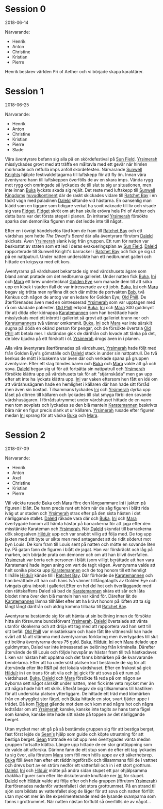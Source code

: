 <!-- TITLE: Sessions -->
# Session 0

2018-06-14

Närvarande:
* Henrik
* Anton
* Christine
* Kristian
* Pierre

Henrik beskrev världen Pri of Aether och vi började skapa karaktärer.

# Session 1
2018-06-25

Närvarande:
* Henrik
* Anton
* Christine
* Kristian
* Pierre
* Slade

Våra äventyrare befann sig alla på en skördefestival på [Sun Field](geografi#sunfield). [Yrsimerah](karaktarer#yrsimerah-suun) misslyckades grovt med att träffa en måltavla med ett gevär när himlen mörknade och retfulla imps anföll skördefesten. Närvarande [Sunwell Knights](organisationer#sunwell-knights) hjälpte festivaldeltagarna till luftskepp för att fly ön. Innan våra äventyrare hann till luftskeppen överfölls de av en skara imps. Vända rygg mot rygg och omringade så lyckades de till slut ta sig ur situationen, men inte innan [Buka](karaktarer#buka) lyckats skada sig rejält. Det reste med luftskepp till [Sunwell Kingdoms](geografi#sunwell-kingdom) [huvudkontinent](geografi#sunwell-terra) där de raskt skickades vidare till [Ratchet Bay](geografi#ratchet-bay) i en täckt vagn med paladinen [Daleld](karaktarer#daleld-lightshield) sittande vid hästarna. En oansenlig man klädd som en tiggare som tidigare verkat ha sovit vaknade till liv och visade sig vara [Fidget](karaktarer#fidget). [Fidget](karaktarer#fidget) skröt om att han skulle erövra hela Pri of Aether och detta bara var det första steget i planen. En irriterad [Yrsimerah](karaktarer#yrsimerah-suun) försökte sparka den demonlika figuren men det ledde inte till något.

Efter en i övrigt händelselös färd kom de fram till [Ratchet Bay](geografi#ratchet-bay) och ett värdshus som hette _The Dwarf's Beard_ där alla äventyrare förutom [Daleld](karaktarer#daleld-lightshield) skickats. Även [Yrsimerah](karaktarer#yrsimerah-suun) slank iväg från gruppen. Ett rum för natten var beskostat av staten som ett led i deras evakueringsplan av [Sun Field](geografi#sun-field). [Daleld](karaktarer#daleld-lightshield) rapporterade till Sunwell Knight's barracker i [Ratchet Bay](geografi#ratchet-bay) och fick ge sig ut på en nattpatrull. Under natten undersökte han ett nedbrunnet galleri och hittade en krigsyxa med ett kors.

Äventyrarna på värdshuset bekantade sig med värdshusets ägare som bland annat pratade om det nedbrunna galleriet. Under natten fick [Buka](karaktarer#buka), [Ini](karaktarer#ini) och [Mara](karaktarer#mara-windrivver) ett brev undertecknat [Golden Eye](organisationer#golden-eye) som manade dem till att söka upp en kloak i staden ifall de var intresserade av ett jobb. [Buka](karaktarer#buka), [Ini](karaktarer#ini) och [Mara](karaktarer#mara-windrivver) begav sig trötta men nyfikna dit och där mötte de portvakten [Bob](karaktarer#bob), två Kenkus och någon de antog var en ledare för Golden Eye; [Old Phill](karaktarer#old-phill). De återförenades även med en ointresserad [Yrsimerah](karaktarer#yrsimerah-suun) som var upptagen med rå om skadade patienter. [Old Phill](karaktarer#old-phill) erbjöd [Buka](karaktarer#buka), [Ini](karaktarer#ini) och [Mara](karaktarer#mara-windrivver) 300 guldmynt för att döda eller kidnappa [Karatemannen](karaktarer#karatemannen) som han berättade hade misslyckats med ett inbrott i galleriet så grovt att galleriet brann ner och [Karatemannen](karaktarer#karatemannen)s två vänner omkommit.
[Buka](karaktarer#buka), [Ini](karaktarer#ini) och [Mara](karaktarer#mara-windrivver) var inte särskilt sugna på döda en okänd person för pengar, och de försökte övertala [Old Phill](karaktarer#old-phill) att betala mer. I slutändan gick de därifrån och lovade att tänka på det, de blev bjudna på ett förskott i öl. [Yrsimerah](karaktarer#yrsimerah-suun) drogs även in i planen.

Alla våra äventyrare återförenades på värdshuset, [Yrsimerah](karaktarer#yrsimerah-suun) hade följt med från Golden Eye's gömställe och [Daleld](karaktarer#daleld-lightshield) stack in under sin nattpatrull. De två kenkus de mött i kloakerna var även där och verkade spana på gruppen äventyrare. Efter ett slag tömdes baren och [Buka](karaktarer#buka) och [Mara](karaktarer#mara-windrivver) valde att gå och sova. [Daleld](karaktarer#daleld-lightshield) begav sig ut för att fortsätta sin nattpatrull och [Yrsimerah](karaktarer#yrsimerah-suun) försökte klättra upp på värdshusets tak för att "stjärnskåda" men gav upp efter att inte ha lyckats klättra upp. [Ini](karaktarer#ini) var vaken eftersom hen fått en idé om att värdshusägaren hade en hemlighet i källaren där han hade sitt förråd men även sin bostad. Tillsammans lyckades [Ini](karaktarer#ini) och [Yrsimerah](karaktarer#yrsimerah-suun) dyrka upp låset på dörren till källaren och lyckades till slut smyga förbi den sovande värdshusägaren. I förrådsutrymmet under värdshuset hittade de en varm men tom sovplats och lyckades se den blå manteln [Karatemannen](karaktarer#karatemannen) beskrivts bära när en figur precis slank ut ur källaren. [Yrsimerah](karaktarer#yrsimerah-suun) rusade efter figuren medan [Ini](karaktarer#ini) sprang för att väcka [Buka](karaktarer#buka) och [Mara](karaktarer#mara-windrivver).

# Session 2

2018-07-09

Närvarande:
* Henrik
* Anton
* Axel
* Christine
* Kristian
* Pierre

Väl väckta rusade [Buka](karaktarer#buka) och [Mara](karaktarer#mara-windrivver) före den långsammare [Ini](karaktarer#ini) i jakten på figuren i blått. De hann precis runt ett hörn när de såg figuren i blått rida iväg ut ur staden och [Yrsimerah](karaktarer#yrsimerah-suun) strax efter på den sista hästen i det närliggande stallet. [Daleld](karaktarer#daleld-lightshield) råkade vara där och [Buka](karaktarer#buka), [Ini](karaktarer#ini) och [Mara](karaktarer#mara-windrivver) övertygade honom att hämta hästar på barrackerna för att jaga efter den misstänkte Karateman och [Yrsimerah](karaktarer#yrsimerah-suun). När [Daleld](karaktarer#daleld-lightshield) skyndat till barrackerna dök skogsalven [Hilduïr](karaktarer#hilduir-haethorn) upp och var snabbt villig att följa med. De tog upp jakten med sitt byte ur sikte men med antagandet att de ridit söderut mot byn Louis. De kom fram till Louis sent på natten och mötte en sovande liten by. På gatan fann de figuren i blått de jagat. Han var förskräckt och låg på marken, och började prata om demoner och om att han blivit överfallen. [Yrsimerah](karaktarer#yrsimerah-suun) var borta och personen i blått (som villigt berättade att han vara Karateman) hade ingen aning om vart de tagit vägen. Äventyrarna valde att helt sonika plocka upp [Karatemannen](karaktarer#karatemannen) och de tog honom till ett hemligt tillhålle [Hilduïr](karaktarer#hilduir-haethorn) kände till i [Ratchet Bay](geografi#ratchet-bay). Där förhörde de [Karatemannen](karaktarer#karatemannen) och han berättade att han och hans två vänner tillfångatagits av Golden Eye och tvingats göra inbrott i galleriet.Efter en hel del hot och överläggande med den rättskaffens Daled så bad de [Karatemannen](karaktarer#karatemannen) skära ett sår och låta blodet rinna över den blå manteln han var känd för. Därefter lät de [Karatemannen](karaktarer#karatemannen) lämna tillhållet efter att ha krävt honom på löften att ta sig långt långt därifrån och aldrig komma tillbaka till [Ratchet Bay](geografi#ratchet-bay).

Äventyrarna bestämde sig för att hämta ut sin belöning innan de försökte hitta sin försvunne bundsförvant [Yrsimerah](karaktarer#yrsimerah-suun). [Daleld](karaktarer#daleld-lightshield) övertalade att vänta utanför kloakerna och att dröja ett tag med att rapportera vad han sett till sitt befäl. [Old Phill](karaktarer#old-phill) var misstänksam och hade fått lite vittnesmål han hade svårt att få att stämma med äventyrarnas förklaring men övertygades till slut att belöna äventyrarna deras 75 guld. [Buka](karaktarer#buka), [Hilduïr](karaktarer#hilduir-haethorn), [Ini](karaktarer#ini) och [Mara](karaktarer#mara-windrivver) delade upp guldmynten, Daled var inte intresserad av belöning från kriminella. Därefter återvände de till Louis och följde hovspår av hästar fram till två hästkadaver. Liken var nästan helt uppätna och det fanns bitmärken på de kvarvarande bendelarna. Efter att ha undersökt platsen kort bestämde de sig för att återvända efter lite R&R på det lokala värdshuset.
Efter en frukost så gick [Hilduïr](karaktarer#hilduir-haethorn) in i en trans för att vila och [Ini](karaktarer#ini) gick för att sova på ett rum på värdshuset. [Buka](karaktarer#buka), [Daleld](karaktarer#daleld-lightshield) och [Mara](karaktarer#mara-windrivver) försökte få reda på om någon av byborna sett något särskilt under natten, men fick inte veta mycket mer än att några hade hört ett skrik. Efteråt begav de sig tillsammans till hästliken för att undersöka platsen ytterliggare. De hittade ett träd med klomärken från en ohyggligt stor fågel, och [Buka](karaktarer#buka) hittade en stor, svart fjäder uppe i trädet. Då kom [Fidget](karaktarer#fidget) gående mot dem och kom med några hot och några ledtrådar om att [Yrsimerah](karaktarer#yrsimerah-suun) kanske, kanske inte tagits av hans tama fågel som kanske, kanske inte hade sitt näste på toppen av det närliggande berget.

Utan mycket mer att gå på så bestämde gruppen sig för att bestiga berget, fast först lejde de [Sean's](karaktarer#sean) hjälp som guide och köpte utrustning för att bestiga berget. [Sean](karaktarer#sean) tröttnade en bit upp men övertygades vänta medan gruppen fortsatte klättra. Längre upp hittade de en stor grottöppning som de valde att utforska. Därinne fann de ett stup som de efter ett tag lyckades ta sig över, alla förutom [Mara](karaktarer#mara-windrivver) som föll men hölls uppe av ett säkerhetsrep. [Buka](karaktarer#buka) föll även han efter ett räddningsförsök och tillsammans föll de i vattnet och drevs bort av en ström nedför ett vattenfall och in i ett stort grottrum. [Daleld](karaktarer#daleld-lightshield), [Ini](karaktarer#ini) och [Hilduïr](karaktarer#hilduir-haethorn) mötte på andra sidan stupet ett par ohjälpsamma draklika figurer som efter lite diskuterande knuffade ner [Ini](karaktarer#ini) för stupet. [Daleld](karaktarer#daleld-lightshield) och [Hilduïr](karaktarer#hilduir-haethorn) valde att följa efter och hela gruppen (förutom [Yrsimerah](karaktarer#yrsimerah-suun)) återförenades nedanför vattenfallet i det stora grottrummet. På en strand till sjön som bildats av vattenfallet slog de läger för att sova och natten förflöt utan mycket mer än lite experimenterande med de lysande svamparna som fanns i grottrummet. När natten nästan förflutit så överfölls de av något... 
